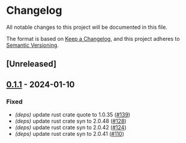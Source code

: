 # Changelog
All notable changes to this project will be documented in this file.

The format is based on [Keep a Changelog](https://keepachangelog.com/en/1.0.0/),
and this project adheres to [Semantic Versioning](https://semver.org/spec/v2.0.0.html).

## [Unreleased]

## [0.1.1](https://github.com/8xFF/atm0s-media-server/compare/atm0s-media-server-proc-macro-v0.1.0...atm0s-media-server-proc-macro-v0.1.1) - 2024-01-10

### Fixed
- *(deps)* update rust crate quote to 1.0.35 ([#139](https://github.com/8xFF/atm0s-media-server/pull/139))
- *(deps)* update rust crate syn to 2.0.48 ([#128](https://github.com/8xFF/atm0s-media-server/pull/128))
- *(deps)* update rust crate syn to 2.0.42 ([#124](https://github.com/8xFF/atm0s-media-server/pull/124))
- *(deps)* update rust crate syn to 2.0.41 ([#110](https://github.com/8xFF/atm0s-media-server/pull/110))
